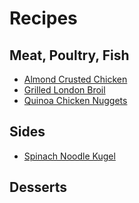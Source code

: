 # Recipes

## Meat, Poultry, Fish

- [Almond Crusted Chicken](almond-crusted-chicken.md)
- [Grilled London Broil](grilled-london-broil.md)
- [Quinoa Chicken Nuggets](quinoa-chicken-nuggets.md)

## Sides

- [Spinach Noodle Kugel](spinach-noodle-kugel.md)

## Desserts